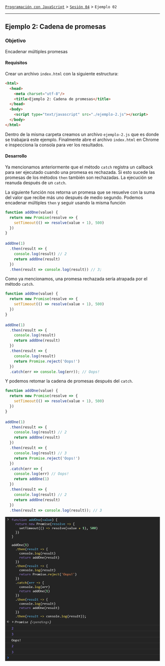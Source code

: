 [`Programación con JavaScript`](../../Readme.md) > [`Sesión 04`](../Readme.md) > `Ejemplo 02`

---

## Ejemplo 2: Cadena de promesas

### Objetivo

Encadenar múltiples promesas

#### Requisitos

Crear un archivo `index.html` con la siguiente estructura:

```html
<html>
  <head>
    <meta charset="utf-8"/>
    <title>Ejemplo 2: Cadena de promesas</title>
  </head>
  <body>   
    <script type="text/javascript" src="./ejemplo-2.js"></script>
  </body>
</html>
```

Dentro de la misma carpeta creamos un archivo `ejemplo-2.js` que es donde
se trabajará este ejemplo. Finalmente abre el archivo `index.html`
en Chrome e inspecciona la consola para ver los resultados.

#### Desarrollo

Ya mencionamos anteriormente que el método `catch` registra un callback para ser ejecutado cuando una promesa es 
rechazada. Si esto sucede las promesas de los métodos `then` también son rechazadas. La ejecución se reanuda después
de un `catch`.

La siguiente función nos retorna un promesa que se resuelve con la suma del valor que recibe más uno después de medio 
segundo. Podemos encadenar múltiples `then` y seguir usando la misma función

```javascript
function addOne(value) {
  return new Promise(resolve => {
    setTimeout(() => resolve(value + 1), 500)
  })
}

addOne(1)
  .then(result => {
    console.log(result) // 2
    return addOne(result)
  })
  .then(result => console.log(result)) // 3;
```

Como ya mencionamos, una promesa rechazada sería atrapada por el método `catch`.

```javascript
function addOne(value) {
  return new Promise(resolve => {
    setTimeout(() => resolve(value + 1), 500)
  })
}

addOne(1)
  .then(result => {
    console.log(result)
    return addOne(result)
  })
  .then(result => {
    console.log(result)
    return Promise.reject('Oops!')
  })
  .catch(err => console.log(err)); // Oops!
```

Y podemos retomar la cadena de promesas después del `catch`.

```javascript
function addOne(value) {
  return new Promise(resolve => {
    setTimeout(() => resolve(value + 1), 500)
  })
}

addOne(1)
  .then(result => {
    console.log(result) // 2
    return addOne(result)
  })
  .then(result => {
    console.log(result) // 3
    return Promise.reject('Oops!')
  })
  .catch(err => {
    console.log(err) // Oops!
    return addOne(1)
  })
  .then(result => {
    console.log(result) // 2
    return addOne(result)
  })
  .then(result => console.log(result)); // 3
```

![Chaining promises](./assets/chaining-promises.png)
